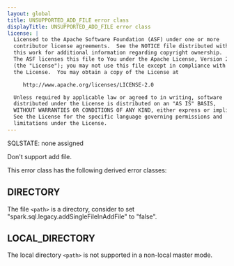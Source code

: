 ```yaml
---
layout: global
title: UNSUPPORTED_ADD_FILE error class
displayTitle: UNSUPPORTED_ADD_FILE error class
license: |
  Licensed to the Apache Software Foundation (ASF) under one or more
  contributor license agreements.  See the NOTICE file distributed with
  this work for additional information regarding copyright ownership.
  The ASF licenses this file to You under the Apache License, Version 2.0
  (the "License"); you may not use this file except in compliance with
  the License.  You may obtain a copy of the License at

     http://www.apache.org/licenses/LICENSE-2.0

  Unless required by applicable law or agreed to in writing, software
  distributed under the License is distributed on an "AS IS" BASIS,
  WITHOUT WARRANTIES OR CONDITIONS OF ANY KIND, either express or implied.
  See the License for the specific language governing permissions and
  limitations under the License.
---
```


SQLSTATE: none assigned

Don't support add file.

This error class has the following derived error classes:

## DIRECTORY

The file `<path>` is a directory, consider to set "spark.sql.legacy.addSingleFileInAddFile" to "false".

## LOCAL_DIRECTORY

The local directory `<path>` is not supported in a non-local master mode.


